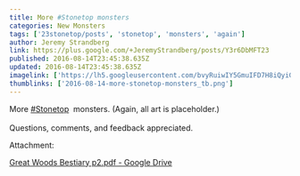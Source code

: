 ```yaml
---
title: More #Stonetop monsters
categories: New Monsters
tags: ['23stonetop/posts', 'stonetop', 'monsters', 'again']
author: Jeremy Strandberg
link: https://plus.google.com/+JeremyStrandberg/posts/Y3r6DbMFT23
published: 2016-08-14T23:45:38.635Z
updated: 2016-08-14T23:45:38.635Z
imagelink: ['https://lh5.googleusercontent.com/bvyRuiwIY5GmuIFD7H8iQyiG03JNSJLROJBxdBY0DmT3D853UwNlqA=w1200-h630-p']
thumblinks: ['2016-08-14-more-stonetop-monsters_tb.png']
---
```


More  <a rel="nofollow" class="ot-hashtag" href="https://plus.google.com/s/%23Stonetop/posts">#Stonetop</a>  monsters. (Again, all art is placeholder.)<br /><br />Questions, comments, and feedback appreciated.


Attachment:

<a href='https://goo.gl/eo65NQ'>Great Woods Bestiary p2.pdf - Google Drive</a>

